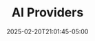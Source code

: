 ---
weight: 999
title: "AI Providers"
description: ""
icon: "article"
date: "2025-02-20T21:01:45-05:00"
lastmod: "2025-02-20T21:01:45-05:00"
toc: true
---